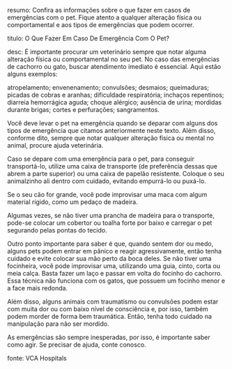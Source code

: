resumo: Confira as informações sobre o que fazer em casos de emergências com o pet. Fique atento a qualquer alteração física ou comportamental e aos tipos de emergências que podem ocorrer.

titulo: O Que Fazer Em Caso De Emergência Com O Pet?

desc: É importante procurar um veterinário sempre que notar alguma alteração física ou comportamental no seu pet. No caso das emergências de cachorro ou gato, buscar atendimento imediato é essencial. Aqui estão alguns exemplos:

atropelamento;
envenenamento;
convulsões;
desmaios;
queimaduras;
picadas de cobras e aranhas;
dificuldade respiratória;
inchaços repentinos;
diarreia hemorrágica aguda;
choque alérgico;
ausência de urina;
mordidas durante brigas;
cortes e perfurações;
sangramentos.

Você deve levar o pet na emergência quando se deparar com alguns dos tipos de emergência que citamos anteriormente neste texto. Além disso, conforme dito, sempre que notar qualquer alteração física ou mental no animal, procure ajuda veterinária. 

Caso se depare com uma emergência para o pet, para conseguir transportá-lo, utilize uma caixa de transporte (de preferência dessas que abrem a parte superior) ou uma caixa de papelão resistente. Coloque o seu animalzinho ali dentro com cuidado, evitando empurrá-lo ou puxá-lo.

Se o seu cão for grande, você pode improvisar uma maca com algum material rígido, como um pedaço de madeira.

Algumas vezes, se não tiver uma prancha de madeira para o transporte, pode-se colocar um cobertor ou toalha forte por baixo e carregar o pet segurando pelas pontas do tecido.

Outro ponto importante para saber é que, quando sentem dor ou medo, alguns pets podem entrar em pânico e reagir agressivamente, então tenha cuidado e evite colocar sua mão perto da boca deles. Se não tiver uma focinheira, você pode improvisar uma, utilizando uma guia, cinto, corta ou meia calça. Basta fazer um laço e passar em volta do focinho do cachorro. Essa técnica não funciona com os gatos, que possuem um focinho menor e a face mais redonda.

Além disso, alguns animais com traumatismo ou convulsões podem estar com muita dor ou com baixo nível de consciência e, por isso, também podem morder de forma bem traumática. Então, tenha todo cuidado na manipulação para não ser mordido. 

As emergências são sempre inesperadas, por isso, é importante saber como agir. Se precisar de ajuda, conte conosco.

fonte: VCA Hospitals